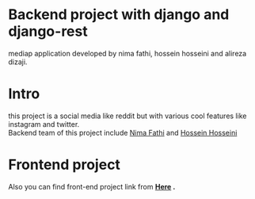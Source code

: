 # Backend project with django and django-rest
mediap application
developed by nima fathi, hossein hosseini and alireza dizaji. <br>
# Intro
this project is a social media like reddit but with various cool features like instagram and twitter. <br>
Backend team of this project include [Nima Fathi](https://github.com/Niwgoat) and 
[Hossein Hosseini](https://github.com/hhosseini1377) <br>
# Frontend project
Also you can find front-end project link from <b>[Here](https://github.com/alirezadizaji/WebProject_Front) <b> .
